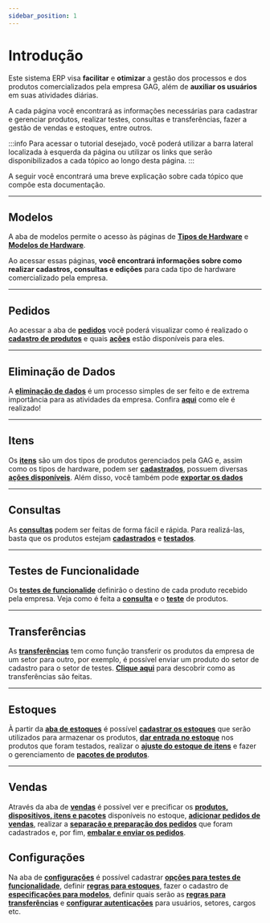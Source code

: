 ```yaml
---
sidebar_position: 1
---
```


# Introdução

Este sistema ERP visa **facilitar** e **otimizar** a gestão dos processos e dos produtos comercializados pela empresa GAG, além de **auxiliar os usuários** em suas atividades diárias.

A cada página você encontrará as informações necessárias para cadastrar e gerenciar produtos, realizar testes, consultas e transferências, fazer a gestão de vendas e estoques, entre outros.

:::info
Para acessar o tutorial desejado, você poderá utilizar a barra lateral localizada à esquerda da página ou utilizar os links que serão disponibilizados a cada tópico ao longo desta página.
:::

A seguir você encontrará uma breve explicação sobre cada tópico que compõe esta documentação.

---

## Modelos

A aba de modelos permite o acesso às páginas de **[Tipos de Hardware](./product_models/hardware_types/intro.md)** e **[Modelos de Hardware](./product_models/models/intro.md)**.

Ao acessar essas páginas, **você encontrará informações sobre como realizar cadastros, consultas e edições** para cada tipo de hardware comercializado pela empresa.

---

## Pedidos

Ao acessar a aba de **[pedidos](./orders/intro.md)** você poderá visualizar como é realizado o **[cadastro de produtos](./orders/create_products.md)** e quais **[ações](./orders/actions.md)** estão disponíveis para eles.

---

## Eliminação de Dados

A **[eliminação de dados](./data_deleting/intro.md)** é um processo simples de ser feito e de extrema importância para as atividades da empresa. Confira **[aqui](./data_deleting/deleting_process.md)** como ele é realizado!

---

## Itens

Os **[itens](./items/intro.md)** são um dos tipos de produtos gerenciados pela GAG e, assim como os tipos de hardware, podem ser **[cadastrados](./items/create_items.md)**, possuem diversas **[ações disponíveis](./items/actios.md)**. Além disso, você também pode **[exportar os dados](./items/list.md)**

---

## Consultas

As **[consultas](./queries/intro.md)** podem ser feitas de forma fácil e rápida. Para realizá-las, basta que os produtos estejam **[cadastrados](./orders/create_products.md)** e **[testados](./functionality_test/test.md)**.

---

## Testes de Funcionalidade

Os **[testes de funcionalide](./functionality_test/intro.md)** definirão o destino de cada produto recebido pela empresa. Veja como é feita a **[consulta](./functionality_test/list.md)** e o **[teste](./functionality_test/test.md)** de produtos.

---

## Transferências

As **[transferências](./transfer/intro.md)** tem como função transferir os produtos da empresa de um setor para outro, por exemplo, é possível enviar um produto do setor de cadastro para o setor de testes. **[Clique aqui](./transfer/create_transfer.md)** para descobrir como as transferências são feitas.

---

## Estoques

À partir da **[aba de estoques](./stock/intro.md)** é possível **[cadastrar os estoques](./stock/create_stock.md)** que serão utilizados para armazenar os produtos, **[dar entrada no estoque](./stock/stock_entry.md)** nos produtos que foram testados, realizar o **[ajuste do estoque de itens](./stock/stock_item_control.md)** e fazer o gerenciamento de **[pacotes de produtos](./stock/stock_package_control.md)**.

---

## Vendas

Através da aba de **[vendas](./sales/intro.md)** é possível ver e precificar os **[produtos, dispositivos, itens e pacotes](./sales/stock_map.md)** disponíveis no estoque, **[adicionar pedidos de vendas](./sales/sales_orders.md)**, realizar a **[separação e preparação dos pedidos](./sales/sales_orders.md)** que foram cadastrados e, por fim, **[embalar e enviar os pedidos](./sales/send_orders.md)**.

## Configurações

Na aba de **[configurações](./settings/intro.md)** é possível cadastrar **[opções para testes de funcionalidade](./settings/functionality_test.md)**, definir **[regras para estoques](./settings/stock.md)**, fazer o cadastro de **[especificações para modelos](./settings/model_specifications.md)**, definir quais serão as **[regras para transferências](./settings/movements.md)** e **[configurar autenticações](./settings/authentication.md)** para usuários, setores, cargos etc.
